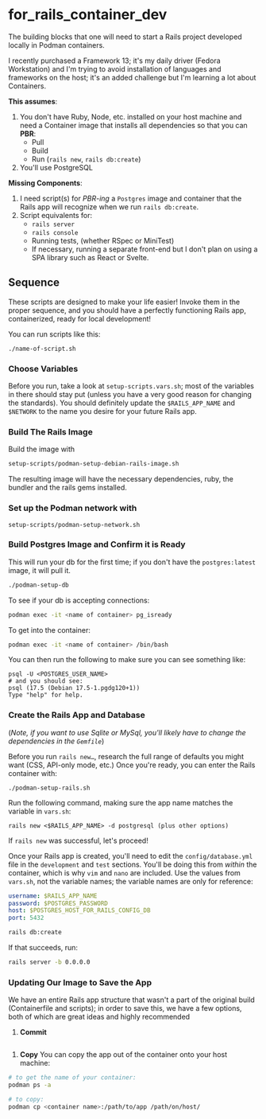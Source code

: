 # for_rails_container_dev

The building blocks that one will need to start a Rails project developed locally in Podman containers.

I recently purchased a Framework 13; it's my daily driver (Fedora Workstation) and I'm trying to avoid installation of languages and frameworks on the host; it's an added challenge but I'm learning a lot about Containers.

**This assumes**:

1. You don't have Ruby, Node, etc. installed on your host machine and need a Container image that installs all dependencies so that you can **PBR**:
    - Pull
    - Build
    - Run (`rails new`, `rails db:create`)
1. You'll use PostgreSQL

**Missing Components**:

1. I need script(s) for *PBR-ing* a `Postgres` image and container that the Rails app will recognize when we run `rails db:create`.
1. Script equivalents for:
    - `rails server`
    - `rails console`
    - Running tests, (whether RSpec or MiniTest)
    - If necessary, running a separate front-end but I don't plan on using a SPA library such as React or Svelte.

## Sequence

These scripts are designed to make your life easier! Invoke them in the proper sequence, and you should have a perfectly functioning Rails app, containerized, ready for local development!

You can run scripts like this:

```shell
./name-of-script.sh
```

### Choose Variables

Before you run, take a look at `setup-scripts.vars.sh`; most of the variables in there should stay put (unless you have a very good reason for changing the standards). You should definitely update the `$RAILS_APP_NAME` and `$NETWORK` to the name you desire for your future Rails app.

### Build The Rails Image

Build the image with

```bash
setup-scripts/podman-setup-debian-rails-image.sh
```

The resulting image will have the necessary dependencies, ruby, the bundler and the rails gems installed.

### Set up the Podman network with

```shell
setup-scripts/podman-setup-network.sh
```

### Build Postgres Image and Confirm it is Ready

This will run your db for the first time; if you don't have the `postgres:latest` image, it will pull it.

```bash
./podman-setup-db
```

To see if your db is accepting connections:

```bash
podman exec -it <name of container> pg_isready
```

To get into the container:

```bash
podman exec -it <name of container> /bin/bash
```

You can then run the following to make sure you can see something like:

```shell
psql -U <POSTGRES_USER_NAME>
# and you should see:
psql (17.5 (Debian 17.5-1.pgdg120+1))
Type "help" for help.
```

### Create the Rails App and Database

(*Note, if you want to use Sqlite or MySql, you'll likely have to change the dependencies in the `Gemfile`*)

Before you run `rails new…`, research the full range of defaults you might want (CSS, API-only mode, etc.) Once you're ready, you can enter the Rails container with:

```shell
./podman-setup-rails.sh
```

Run the following command, making sure the app name matches the variable in `vars.sh`:

```shell
rails new <$RAILS_APP_NAME> -d postgresql (plus other options)
```

If `rails new` was successful, let's proceed!

Once your Rails app is created, you'll need to edit the `config/database.yml` file in the `development` and `test` sections. You'll be doing this from *within* the container, which is why `vim` and `nano` are included. Use the values from `vars.sh`, not the variable names; the variable names are only for reference:
<!-- I'd love to automate this below, with some sort of "search and uncomment" and "add lines after" for the development and test portions of this -->
```yaml
username: $RAILS_APP_NAME
password: $POSTGRES_PASSWORD
host: $POSTGRES_HOST_FOR_RAILS_CONFIG_DB
port: 5432
```

```bash
rails db:create
```

If that succeeds, run:

```bash
rails server -b 0.0.0.0
```

### Updating Our Image to Save the App

We have an entire Rails app structure that wasn't a part of the original build (Containerfile and scripts); in order to save this, we have a few options, both of which are great ideas and highly recommended

1. **Commit**

```bash

```

1. **Copy**
You can copy the app out of the container onto your host machine:

```bash
# to get the name of your container:
podman ps -a

# to copy:
podman cp <container name>:/path/to/app /path/on/host/
```

